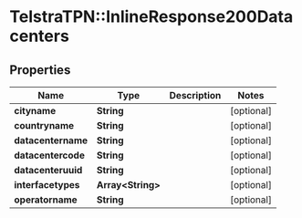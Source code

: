 # TelstraTPN::InlineResponse200Datacenters

## Properties
Name | Type | Description | Notes
------------ | ------------- | ------------- | -------------
**cityname** | **String** |  | [optional] 
**countryname** | **String** |  | [optional] 
**datacentername** | **String** |  | [optional] 
**datacentercode** | **String** |  | [optional] 
**datacenteruuid** | **String** |  | [optional] 
**interfacetypes** | **Array&lt;String&gt;** |  | [optional] 
**operatorname** | **String** |  | [optional] 


